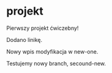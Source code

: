 # projekt
Pierwszy projekt ćwiczebny!

Dodano linikę.

Nowy wpis modyfikacja w new-one.

Testujemy nowy branch, secound-new.

